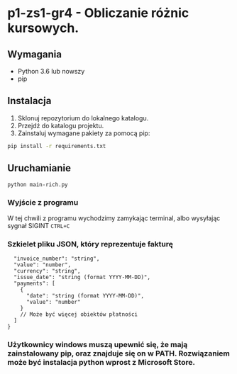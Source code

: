 # p1-zs1-gr4 - Obliczanie różnic kursowych.

## Wymagania

- Python 3.6 lub nowszy
- pip

## Instalacja

1. Sklonuj repozytorium do lokalnego katalogu.
2. Przejdź do katalogu projektu.
3. Zainstaluj wymagane pakiety za pomocą pip:

```sh
pip install -r requirements.txt
```
## Uruchamianie
```sh
python main-rich.py
```
### Wyjście z programu
W tej chwili z programu wychodzimy zamykając terminal, albo wysyłając sygnał SIGINT ```CTRL+C```

### Szkielet pliku JSON, który reprezentuje fakturę
```json{
  "invoice_number": "string",
  "value": "number",
  "currency": "string",
  "issue_date": "string (format YYYY-MM-DD)",
  "payments": [
    {
      "date": "string (format YYYY-MM-DD)",
      "value": "number"
    }
    // Może być więcej obiektów płatności
  ]
}
```
### Użytkownicy windows muszą upewnić się, że mają zainstalowany pip, oraz znajduje się on w PATH. Rozwiązaniem może być instalacja python wprost z Microsoft Store.
